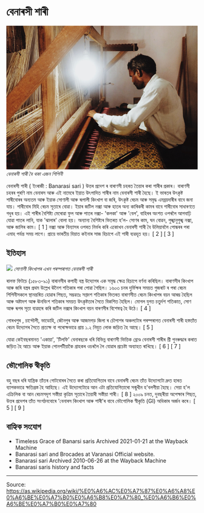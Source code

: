 # বেনাৰসী শাৰী

![](../../images/5397564c51e1bda3.jpg)
*বেনাৰসী শাৰী বৈ থকা এজন শিপিনী*

বেনাৰসী শাৰী ( ইংৰাজী : Banarasi sari ) উত্তৰ প্ৰদেশ ৰ বাৰাণসী চহৰত তৈয়াৰ কৰা শাৰীৰ প্ৰকাৰ। বাৰাণসী চহৰৰ পুৰণি নাম বেনাৰস আৰু এই নামেৰে ইয়াত উৎপাদিত শাৰীৰ নাম বেনাৰসী শাৰী হৈছে। ই ভাৰতৰ উৎকৃষ্ট শাৰীবোৰৰ অন্যতম আৰু ইয়াক সোণালী আৰু ৰূপালী কিংখাপ বা জৰি, উৎকৃষ্ট ৰেচম আৰু সমৃদ্ধ এমব্ৰয়দাৰীৰ বাবে জনা যায়। শাৰীবোৰ মিহি ৰেচম সূতাৰে বোৱা। ইয়াৰ জটিল নক্সা আৰু হাতৰ অন্য কাৰিকৰী কামৰ বাবে শাৰীবোৰ সাধাৰণতে গধুৰ হয়। এই শাৰীৰ বৈশিষ্ট্য মেৰোৱা ফুল আৰু পাতৰ নক্সা- 'কলকা' আৰু 'বেল', বাহিৰৰ অংশত ওপৰলৈ আগবাঢ়ি যোৱা পাতৰ লানি, যাক 'ঝালাৰ' বোলা হয়। অন্যান্য বৈশিষ্ট্যৰ ভিতৰত হ’ল- সোণৰ কাম, ঘন বোৱন, পুঙ্খানুপুঙ্খ নক্সা, আৰু জালিৰ কাম। [ 1 ] নক্সা আৰু বিন্যাসৰ ওপৰত নিৰ্ভৰ কৰি একোখন বেনাৰসী শাৰী বৈ উলিয়াবলৈ পোন্ধৰৰ পৰা এমাহ পৰ্যন্ত সময় লাগে। প্ৰায়ে ভাৰতীয় বিয়াত কইনাৰ সাজ হিচাপে এই শাৰী ব্যৱহৃত হয়। [ 2 ] [ 3 ]

## ইতিহাস

![](../../images/bf90474477855390.JPG)
*সোণালী কিংখাপৰ এখন পৰম্পৰাগত বেনাৰসী শাৰী*

ৰালফ ফিটচে (১৫৮৩-৯১) বাৰানসীৰ কপাহী বস্ত্ৰ উদ্যোগৰ এক সমৃদ্ধ ক্ষেত্ৰ হিচাপে বৰ্ণনা কৰিছিল। বাৰাণসীৰ কিংখাপ আৰু জৰি বস্ত্ৰৰ প্ৰথম উল্লেখ ঊনৈশ শতিকাৰ পৰা পোৱা গৈছিল। ১৬০৩ চনৰ দুৰ্ভিক্ষৰ সময়ত গুজৰাট ৰ পৰা ৰেচম শিপিনীসকলে স্থানন্তৰিত হোৱাৰ পিছত, সম্ভৱতঃ সপ্তদশ শতিকাৰ ভিতৰত বাৰাণসীত ৰেচম কিংখাপৰ বয়ন আৰম্ভ হৈছিল আৰু অষ্টাদশ আৰু ঊনবিংশ শতিকাৰ সময়ত উৎকৃষ্টতাৰ সৈতে বিকশিত হৈছিল। মোগল যুগত চতুৰ্দশ শতিকাত, সোণ আৰু ৰূপৰ সূতা ব্যৱহাৰ কৰি জটিল নক্সাৰ কিংখাপ বয়ন বাৰণসীৰ বিশেষত্ব হৈ উঠে। [ 4 ]

গোৰখপুৰ , চান্দৌলী, ভাডোহি, জৌনপুৰ আৰু আজমগড় জিলা ৰ চৌপাশৰ অঞ্চলটোৰ পৰম্পৰাগত বেনাৰসী শাৰী হস্ততাঁত ৰেচম উদ্যোগৰ সৈতে প্ৰত্যক্ষ বা পৰোক্ষভাৱে প্ৰায় ১.২ নিযুত লোক জড়িত হৈ আছে। [ 5 ]

যোৱা কেইবছৰমানত 'একায়া', 'টিলফি' বেনাৰছকে ধৰি বিভিন্ন বাৰাণসী ভিত্তিক ব্ৰেণ্ডে বেনাৰসী শাৰীৰ শ্ৰী পুনৰুদ্ধাৰ কৰাত জড়িত হৈ আচে আৰু ইয়াক পোনপটীয়াকৈ গ্ৰাহকৰ ওচৰলৈ লৈ যোৱাৰ প্ৰচেষ্টা অব্যাহত ৰাখিছে। [ 6 ] [ 7 ]

## ভৌগোলিক স্বীকৃতি

বহু বছৰ ধৰি যান্ত্ৰিক তাঁতৰ গোটবোৰৰ সৈতে কৰা প্ৰতিযোগিতাৰ বাবে বেনাৰসী ৰেচম তাঁত উদ্যোগটো দ্ৰুত হাৰত ব্যাপকভাৱে ক্ষতিগ্ৰস্ত হৈ আহিছে। এই উদ্যোগটোৱে আন এটা প্ৰতিযোগিতাৰো সন্মুখীন হ'বলগীয়া হৈছে। সেয়া হ'ল এক্ৰিলিক বা আন ৰেচমসদৃশ সস্তীয়া কৃত্ৰিম সূতাৰে তৈয়াৰী সস্তীয়া শাৰী। [ 8 ] ২০০৯ চনত, দুবছৰীয়া অপেক্ষাৰ পিছত, উত্তৰ প্ৰদেশৰ তাঁত সংগঠনবোৰে 'বেনাৰস কিংখাপ আৰু শাৰী'ৰ বাবে ভৌগোলিক স্বীকৃতি (GI) অধিকাৰ অৰ্জন কৰে। [ 5 ] [ 9 ]

## বাহ্যিক সংযোগ

- Timeless Grace of Banarsi saris Archived 2021-01-21 at the Wayback Machine
- Banarasi sari and Brocades at Varanasi Official website.
- Banarasi sari Archived 2010-06-26 at the Wayback Machine
- Banarasi saris history and facts

---
Source: https://as.wikipedia.org/wiki/%E0%A6%AC%E0%A7%87%E0%A6%A8%E0%A6%BE%E0%A7%B0%E0%A6%B8%E0%A7%80_%E0%A6%B6%E0%A6%BE%E0%A7%B0%E0%A7%80
